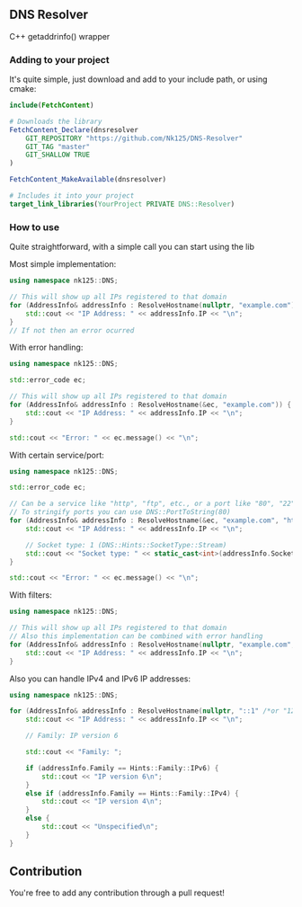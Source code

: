 ## DNS Resolver

C++ getaddrinfo() wrapper

### Adding to your project

It's quite simple, just download and add to your include path, or using cmake:

```cmake
include(FetchContent)

# Downloads the library
FetchContent_Declare(dnsresolver
	GIT_REPOSITORY "https://github.com/Nk125/DNS-Resolver"
	GIT_TAG "master"
	GIT_SHALLOW TRUE
)

FetchContent_MakeAvailable(dnsresolver)

# Includes it into your project
target_link_libraries(YourProject PRIVATE DNS::Resolver)
```

### How to use

Quite straightforward, with a simple call you can start using the lib

Most simple implementation:

```cpp
using namespace nk125::DNS;

// This will show up all IPs registered to that domain
for (AddressInfo& addressInfo : ResolveHostname(nullptr, "example.com")) {
	std::cout << "IP Address: " << addressInfo.IP << "\n";
}
// If not then an error ocurred
```

With error handling:

```cpp
using namespace nk125::DNS;

std::error_code ec;

// This will show up all IPs registered to that domain
for (AddressInfo& addressInfo : ResolveHostname(&ec, "example.com")) {
	std::cout << "IP Address: " << addressInfo.IP << "\n";
}

std::cout << "Error: " << ec.message() << "\n";
```

With certain service/port:

```cpp
using namespace nk125::DNS;

std::error_code ec;

// Can be a service like "http", "ftp", etc., or a port like "80", "22"
// To stringify ports you can use DNS::PortToString(80)
for (AddressInfo& addressInfo : ResolveHostname(&ec, "example.com", "http")) {
	std::cout << "IP Address: " << addressInfo.IP << "\n";

	// Socket type: 1 (DNS::Hints::SocketType::Stream)
	std::cout << "Socket type: " << static_cast<int>(addressInfo.SocketType) << "\n";
}

std::cout << "Error: " << ec.message() << "\n";
```

With filters:

```cpp
using namespace nk125::DNS;

// This will show up all IPs registered to that domain
// Also this implementation can be combined with error handling
for (AddressInfo& addressInfo : ResolveHostname(nullptr, "example.com", NoSpecificPort, Hints::Flags::UseIDNPunycode)) {
	std::cout << "IP Address: " << addressInfo.IP << "\n";
}
```

Also you can handle IPv4 and IPv6 IP addresses:

```cpp
using namespace nk125::DNS;

for (AddressInfo& addressInfo : ResolveHostname(nullptr, "::1" /*or "127.0.0.1"*/)) {
	std::cout << "IP Address: " << addressInfo.IP << "\n";

	// Family: IP version 6

	std::cout << "Family: ";

	if (addressInfo.Family == Hints::Family::IPv6) {
		std::cout << "IP version 6\n";
	}
	else if (addressInfo.Family == Hints::Family::IPv4) {
		std::cout << "IP version 4\n";
	}
	else {
		std::cout << "Unspecified\n";
	}
}
```

## Contribution

You're free to add any contribution through a pull request!
